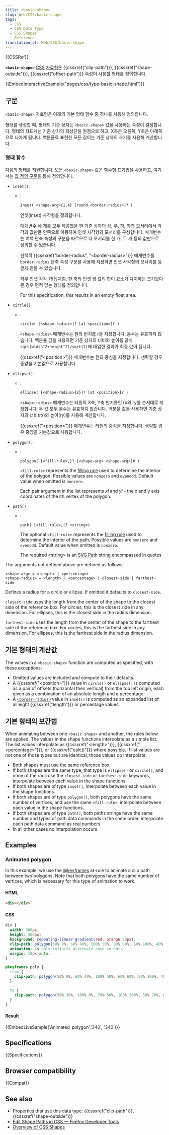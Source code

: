 ```yaml
---
title: <basic-shape>
slug: Web/CSS/basic-shape
tags:
  - CSS
  - CSS Date Type
  - CSS Shapes
  - Reference
translation_of: Web/CSS/basic-shape
---
```


{{CSSRef}}

**`<basic-shape>`** [CSS](/ko/docs/Web/CSS) [자료형](/ko/docs/Web/CSS/CSS_Types)은 {{cssxref("clip-path")}}, {{cssxref("shape-outside")}}, {{cssxref("offset-path")}} 속성이 사용할 형태를 정의합니다.

{{EmbedInteractiveExample("pages/css/type-basic-shape.html")}}

## 구문

`<basic-shape>` 자료형은 아래의 기본 형태 함수 중 하나를 사용해 정의합니다.

형태를 생성할 때, 형태의 기준 상자는 `<basic-shape>` 값을 사용하는 속성이 결정합니다. 형태의 좌표계는 기준 상자의 좌상단을 원점으로 하고, X축은 오른쪽, Y축은 아래쪽으로 나가게 됩니다. 백분율료 표현한 모든 길이는 기준 상자의 크기를 사용해 계산합니다.

### 형태 함수

다음의 형태를 지원합니다. 모든 `<basic-shape>` 값은 함수형 표기법을 사용하고, 여기서는 [값 정의 구문](/ko/docs/Web/CSS/Value_definition_syntax)을 통해 정의합니다.

- `inset()`

  - :

    ```
    inset( <shape-arg>{1,4} [round <border-radius>]? )
    ```

    인셋(inset) 사각형을 정의합니다.

    매개변수 네 개를 모두 제공했을 땐 기준 상자의 상, 우, 하, 좌측 모서리에서 각각의 값만큼 안쪽으로 이동하여 인셋 사각형의 모서리를 구성합니다. 매개변수는 여백 단축 속성의 구분을 따르므로 네 모서리를 한 개, 두 개 등의 값만으로 정의할 수 있습니다.

    선택적 {{cssxref("border-radius", "&lt;border-radius&gt;")}} 매개변수를 `border-radius` 단축 속성 구문을 사용해 지정하면 인셋 사각형의 모서리를 둥글게 만들 수 있습니다.

    좌우 인셋 각각 75%처럼, 한 축의 인셋 쌍 값의 합이 요소가 차지하는 크기보다 큰 경우 면적 없는 형태를 정의합니다.

    <div class="hidden"><p>For this specification, this results in an empty float area.</p></div>

- `circle()`

  - :

    ```
    circle( [<shape-radius>]? [at <position>]? )
    ```

    `<shape-radius>` 매개변수는 원의 반지름 *r*을 지정합니다. 음수는 유효하지 않습니다. 백분율 값을 사용하면 기준 상자의 너비와 높이를 공식 `sqrt(width^2+height^2)/sqrt(2)`에 대입한 결과가 최종 값이 됩니다.

    {{cssxref("&lt;position&gt;")}} 매개변수는 원의 중심을 지정합니다. 생략할 경우 중앙을 기본값으로 사용합니다.

- `ellipse()`

  - :

    ```
    ellipse( [<shape-radius>{2}]? [at <position>]? )
    ```

    `<shape-radius>` 매개변수는 타원의 X축, Y축 반지름인 rx와 ry를 순서대로 지정합니다. 두 값 모두 음수는 유효하지 않습니다. 백분율 값을 사용하면 기준 상자의 너비(rx)와 높이(ry)를 사용해 계산합니다.

    {{cssxref("&lt;position&gt;")}} 매개변수는 타원의 중심을 지정합니다. 생략할 경우 중앙을 기본값으로 사용합니다.

- `polygon()`

  - :

    ```
    polygon( [<fill-rule>,]? [<shape-arg> <shape-arg>]# )
    ```

    `<fill-rule>` represents the [filling rule](/ko/docs/Web/SVG/Attribute/fill-rule) used to determine the interior of the polygon. Possible values are `nonzero` and `evenodd`. Default value when omitted is `nonzero`.

    Each pair argument in the list represents _xi_ and _yi_ - the x and y axis coordinates of the ith vertex of the polygon.

- `path()`

  - :

    ```
    path( [<fill-rule>,]? <string>)
    ```

    The optional `<fill-rule>` represents the [filling rule](/ko/docs/Web/SVG/Attribute/fill-rule) used to determine the interior of the path. Possible values are `nonzero` and `evenodd`. Default value when omitted is `nonzero`.

    The required \<string> is an [SVG Path](/ko/docs/SVG/Attribute/d) string encompassed in quotes

The arguments not defined above are defined as follows:

```
<shape-arg> = <length> | <percentage>
<shape-radius> = <length> | <percentage> | closest-side | farthest-side
```

Defines a radius for a circle or ellipse. If omitted it defaults to `closest-side`.

`closest-side` uses the length from the center of the shape to the closest side of the reference box. For circles, this is the closest side in any dimension. For ellipses, this is the closest side in the radius dimension.

`farthest-side` uses the length from the center of the shape to the farthest side of the reference box. For circles, this is the farthest side in any dimension. For ellipses, this is the farthest side in the radius dimension.

## 기본 형태의 계산값

The values in a `<basic-shape>` function are computed as specified, with these exceptions:

- Omitted values are included and compute to their defaults.
- A {{cssxref("&lt;position&gt;")}} value in `circle()` or `ellipse()` is computed as a pair of offsets (horizontal then vertical) from the top left origin, each given as a combination of an absolute length and a percentage.
- A [`<border-radius>`](/ko/docs/Web/CSS/border-radius) value in `inset()` is computed as an expanded list of all eight {{cssxref("length")}} or percentage values.

## 기본 형태의 보간법

When animating between one `<basic-shape>` and another, the rules below are applied. The values in the shape functions interpolate as a simple list. The list values interpolate as {{cssxref("&lt;length&gt;")}}, {{cssxref("&lt;percentage&gt;")}}, or {{cssxref("calc()")}} where possible. If list values are not one of those types but are identical, those values do interpolate.

- Both shapes must use the same reference box.
- If both shapes are the same type, that type is `ellipse()` or `circle()`, and none of the radii use the `closest-side` or `farthest-side` keywords, interpolate between each value in the shape functions.
- If both shapes are of type `inset()`, interpolate between each value in the shape functions.
- If both shapes are of type `polygon()`, both polygons have the same number of vertices, and use the same `<fill-rule>`, interpolate between each value in the shape functions.
- If both shapes are of type `path()`, both paths strings have the same number and types of path data commands in the same order, interpolate each path data command as real numbers.
- In all other cases no interpolation occurs.

## Examples

### Animated polygon

In this example, we use the [@keyframes](/en-US/docs/Web/CSS/@keyframes) at-rule to animate a clip path between two polygons. Note that both polygons have the same number of vertices, which is necessary for this type of animation to work.

#### HTML

```html
<div></div>
```

#### CSS

```css
div {
  width: 300px;
  height: 300px;
  background: repeating-linear-gradient(red, orange 50px);
  clip-path: polygon(50% 0%, 60% 40%, 100% 50%, 60% 60%, 50% 100%, 40% 60%, 0% 50%, 40% 40%);
  animation: 4s poly infinite alternate ease-in-out;
  margin: 10px auto;
}

@keyframes poly {
  from {
    clip-path: polygon(50% 0%, 60% 40%, 100% 50%, 60% 60%, 50% 100%, 40% 60%, 0% 50%, 40% 40%);
  }

  to {
    clip-path: polygon(50% 30%, 100% 0%, 70% 50%, 100% 100%, 50% 70%, 0% 100%, 30% 50%, 0% 0%);
  }
}
```

#### Result

{{EmbedLiveSample('Animated_polygon','340', '340')}}

## Specifications

{{Specifications}}

## Browser compatibility

{{Compat}}

## See also

- Properties that use this data type: {{cssxref("clip-path")}}, {{cssxref("shape-outside")}}
- [Edit Shape Paths in CSS — Firefox Developer Tools](https://firefox-source-docs.mozilla.org/devtools-user/page_inspector/how_to/edit_css_shapes/index.html)
- [Overview of CSS Shapes](/en-US/docs/Web/CSS/CSS_Shapes/Overview_of_CSS_Shapes)
